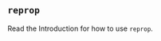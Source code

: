 <!---






    WARNING, READ THIS.
    This is a computed file. Do not edit.
    Edit `/docs/usage_reprop.template.md` instead.












    WARNING, READ THIS.
    This is a computed file. Do not edit.
    Edit `/docs/usage_reprop.template.md` instead.












    WARNING, READ THIS.
    This is a computed file. Do not edit.
    Edit `/docs/usage_reprop.template.md` instead.












    WARNING, READ THIS.
    This is a computed file. Do not edit.
    Edit `/docs/usage_reprop.template.md` instead.












    WARNING, READ THIS.
    This is a computed file. Do not edit.
    Edit `/docs/usage_reprop.template.md` instead.






-->
## `reprop`

Read the Introduction for how to use `reprop`.

<!---






    WARNING, READ THIS.
    This is a computed file. Do not edit.
    Edit `/docs/usage_reprop.template.md` instead.












    WARNING, READ THIS.
    This is a computed file. Do not edit.
    Edit `/docs/usage_reprop.template.md` instead.












    WARNING, READ THIS.
    This is a computed file. Do not edit.
    Edit `/docs/usage_reprop.template.md` instead.












    WARNING, READ THIS.
    This is a computed file. Do not edit.
    Edit `/docs/usage_reprop.template.md` instead.












    WARNING, READ THIS.
    This is a computed file. Do not edit.
    Edit `/docs/usage_reprop.template.md` instead.






-->
